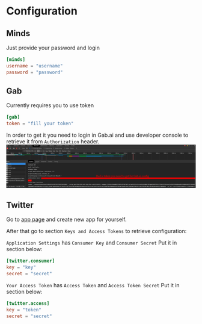 # Configuration

## Minds

Just provide your password and login
```toml
[minds]
username = "username"
password = "password"
```

## Gab

Currently requires you to use token

```toml
[gab]
token = "fill your token"
```

In order to get it you need to login in Gab.ai
and use developer console to retrieve it from `Authorization` header.
[![Gab.ai dev console screenshot](gab_dev_console.png)](gab_dev_console.png)

## Twitter

Go to [app page](https://apps.twitter.com/) and create new app for yourself.

After that go to section `Keys and Access Tokens` to retrieve configuration:

`Application Settings` has `Consumer Key` and `Consumer Secret`
Put it in section below:

```toml
[twitter.consumer]
key = "key"
secret = "secret"
```

`Your Access Token` has `Access Token` and `Access Token Secret`
Put it in section below:

```toml
[twitter.access]
key = "token"
secret = "secret"
```
